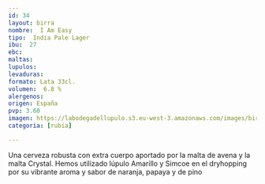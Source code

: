```yaml
---
id: 34
layout: birra
nombre:  I Am Easy
tipo:  India Pale Lager
ibu:  27
ebc:
maltas: 
lupulos: 
levaduras: 
formato: Lata 33cl.
volumen:  6.8 %
alergenos: 
origen: España
pvp: 3.60
imagen: https://labodegadellupulo.s3.eu-west-3.amazonaws.com/images/birras/iameasyeasy.jpg
categoria: [rubia]

---
```

Una cerveza robusta con extra cuerpo aportado por la malta de avena y la malta Crystal. Hemos utilizado lúpulo Amarillo y Simcoe en el dryhopping por su vibrante aroma y sabor de naranja, papaya y de pino

























